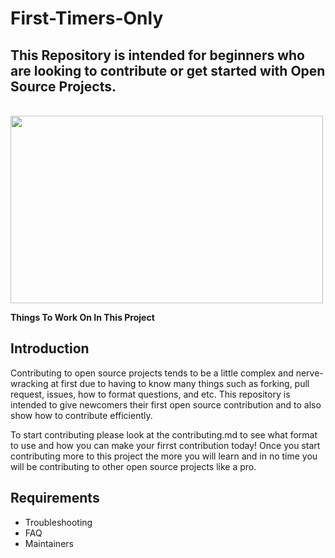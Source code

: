 # First-Timers-Only

## This Repository is intended for beginners who are looking to contribute or get started with Open Source Projects. 

<br><img src="https://user-images.githubusercontent.com/63253596/104105587-cdf4f980-5274-11eb-8bd7-2c8a6d65741b.jpg" width="500" height="300"><br>
 
 **Things To Work On In This Project**
## Introduction
Contributing to open source projects tends to be a little complex and nerve-wracking at first due to having to know many things such as forking, pull request, issues, how to format questions, and etc. This repository is intended to give newcomers their first open source contribution and to also show how to contribute efficiently.<br>

To start contributing please look at the contributing.md to see what format to use and how you can make your firrst contribution today! Once you start contributing more to this project the more you will learn and in no time you will be contributing to other open source projects like a pro. 
## Requirements

 * Troubleshooting
 * FAQ
 * Maintainers

